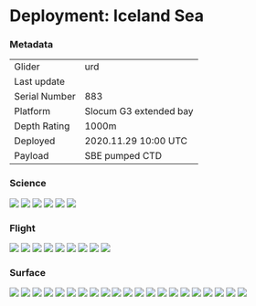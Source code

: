 <h1 id ="home">Deployment: Iceland Sea</h1>
<h3 id ="meta">Metadata</h3>
<table>
	<tr>
		<td>Glider</td>
		<td>urd</td>
	</tr>
	<tr>
		<td>Last update</td>
		<td></td>
	</tr>
	<tr>
		<td>Serial Number</td>
		<td>883</td>
	</tr>
	<tr>
		<td>Platform</td>
		<td>Slocum G3 extended bay</td>
	</tr>
	<tr>
		<td>Depth Rating</td>
		<td>1000m</td>
	</tr>
	<tr>
		<td>Deployed</td>
		<td>2020.11.29 10:00 UTC</td>
	</tr>
	<tr>
		<td>Payload</td>
		<td>SBE pumped CTD</td>
	</tr>
</table>
<h3 id ="science">Science</h3>
<img src="static/Iceland/science/EntireMission-profile_sci_water_temp.png">
<img src="static/Iceland/science/EntireMission-profile_salinity.png">
<img src="static/Iceland/science/EntireMission-profile_potential_density.png">
<img src="static/Iceland/science/LastSegment-CTD_profile.png">
<img src="static/Iceland/science/LastSegment-CTD_scatter.png">
<img src="static/Iceland/science/LastSegment-density_scatter.png">

<h3 id ="flight">Flight</h3>
<img src="static/Iceland/flight/EntireMission-m_depth.png">
<img src="static/Iceland/flight/EntireMission-m_battpos.png">
<img src="static/Iceland/flight/EntireMission-m_heading.png">
<img src="static/Iceland/flight/EntireMission-m_pitch.png">
<img src="static/Iceland/flight/LastSegment-m_depth.png">
<img src="static/Iceland/flight/LastSegment-depth_rate.png">
<img src="static/Iceland/flight/LastSegment-m_battpos.png">
<img src="static/Iceland/flight/LastSegment-m_pitch.png">
<img src="static/Iceland/flight/LastSegment-water_speed.png">

<h3 id ="surface">Surface</h3>
<img src="static/Iceland/surface/battery_usage.png">
<img src="static/Iceland/surface/power_usage.png">
<img src="static/Iceland/surface/c_autoballast_state.png"> 
<img src="static/Iceland/surface/m_avg_climb_rate.png">
<img src="static/Iceland/surface/m_avg_dive_rate.png">
<img src="static/Iceland/surface/m_avg_upward_inflection_time.png">
<img src="static/Iceland/surface/m_battery.png">
<img src="static/Iceland/surface/m_coulomb_amphr.png">
<img src="static/Iceland/surface/m_coulomb_amphr_total.png">
<img src="static/Iceland/surface/m_digifin_leakdetect_reading.png">
<img src="static/Iceland/surface/m_iridium_attempt_num.png">
<img src="static/Iceland/surface/m_iridium_signal_strength.png">
<img src="static/Iceland/surface/m_leakdetect_voltage.png">
<img src="static/Iceland/surface/m_leakdetect_voltage_forward.png">
<img src="static/Iceland/surface/m_leakdetect_voltage_science.png">
<img src="static/Iceland/surface/m_lithium_battery_relative_charge.png">
<img src="static/Iceland/surface/m_tot_num_inflections.png">
<img src="static/Iceland/surface/m_vacuum.png">
<img src="static/Iceland/surface/m_water_vx.png">
<img src="static/Iceland/surface/m_water_vy.png">
<img src="static/Iceland/surface/srf_dac.png">


